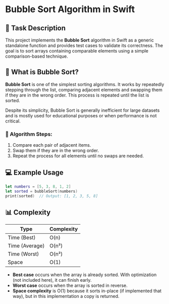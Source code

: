 # Bubble Sort Algorithm in Swift

## 📝 Task Description

This project implements the **Bubble Sort** algorithm in Swift as a generic standalone function and provides test cases to validate its correctness. The goal is to sort arrays containing comparable elements using a simple comparison-based technique.

## 📌 What is Bubble Sort?

**Bubble Sort** is one of the simplest sorting algorithms. It works by repeatedly stepping through the list, comparing adjacent elements and swapping them if they are in the wrong order. This process is repeated until the list is sorted.

Despite its simplicity, Bubble Sort is generally inefficient for large datasets and is mostly used for educational purposes or when performance is not critical.

### 🔁 Algorithm Steps:
1. Compare each pair of adjacent items.
2. Swap them if they are in the wrong order.
3. Repeat the process for all elements until no swaps are needed.

## 💻 Example Usage

```swift
let numbers = [5, 3, 8, 1, 2]
let sorted = bubbleSort(numbers)
print(sorted)  // Output: [1, 2, 3, 5, 8]
````

## 📊 Complexity

| Type           | Complexity |
| -------------- | ---------- |
| Time (Best)    | O(n)       |
| Time (Average) | O(n²)      |
| Time (Worst)   | O(n²)      |
| Space          | O(1)       |

* **Best case** occurs when the array is already sorted. With optimization (not included here), it can finish early.
* **Worst case** occurs when the array is sorted in reverse.
* **Space complexity** is O(1) because it sorts in-place (if implemented that way), but in this implementation a copy is returned.
